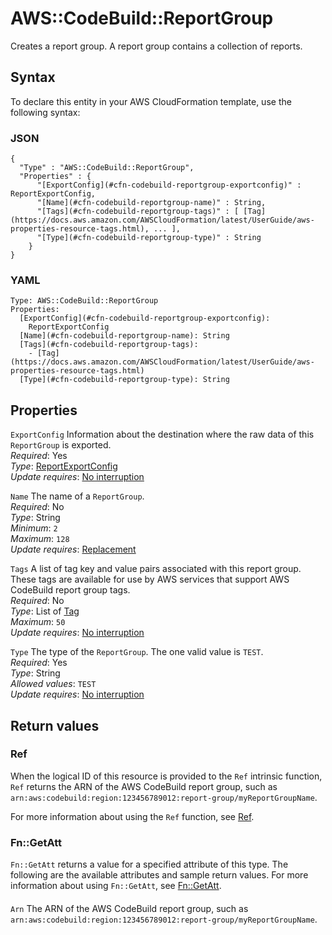 # AWS::CodeBuild::ReportGroup<a name="aws-resource-codebuild-reportgroup"></a>

 Creates a report group\. A report group contains a collection of reports\. 

## Syntax<a name="aws-resource-codebuild-reportgroup-syntax"></a>

To declare this entity in your AWS CloudFormation template, use the following syntax:

### JSON<a name="aws-resource-codebuild-reportgroup-syntax.json"></a>

```
{
  "Type" : "AWS::CodeBuild::ReportGroup",
  "Properties" : {
      "[ExportConfig](#cfn-codebuild-reportgroup-exportconfig)" : ReportExportConfig,
      "[Name](#cfn-codebuild-reportgroup-name)" : String,
      "[Tags](#cfn-codebuild-reportgroup-tags)" : [ [Tag](https://docs.aws.amazon.com/AWSCloudFormation/latest/UserGuide/aws-properties-resource-tags.html), ... ],
      "[Type](#cfn-codebuild-reportgroup-type)" : String
    }
}
```

### YAML<a name="aws-resource-codebuild-reportgroup-syntax.yaml"></a>

```
Type: AWS::CodeBuild::ReportGroup
Properties: 
  [ExportConfig](#cfn-codebuild-reportgroup-exportconfig): 
    ReportExportConfig
  [Name](#cfn-codebuild-reportgroup-name): String
  [Tags](#cfn-codebuild-reportgroup-tags): 
    - [Tag](https://docs.aws.amazon.com/AWSCloudFormation/latest/UserGuide/aws-properties-resource-tags.html)
  [Type](#cfn-codebuild-reportgroup-type): String
```

## Properties<a name="aws-resource-codebuild-reportgroup-properties"></a>

`ExportConfig`  <a name="cfn-codebuild-reportgroup-exportconfig"></a>
 Information about the destination where the raw data of this `ReportGroup` is exported\.   
*Required*: Yes  
*Type*: [ReportExportConfig](aws-properties-codebuild-reportgroup-reportexportconfig.md)  
*Update requires*: [No interruption](https://docs.aws.amazon.com/AWSCloudFormation/latest/UserGuide/using-cfn-updating-stacks-update-behaviors.html#update-no-interrupt)

`Name`  <a name="cfn-codebuild-reportgroup-name"></a>
 The name of a `ReportGroup`\.   
*Required*: No  
*Type*: String  
*Minimum*: `2`  
*Maximum*: `128`  
*Update requires*: [Replacement](https://docs.aws.amazon.com/AWSCloudFormation/latest/UserGuide/using-cfn-updating-stacks-update-behaviors.html#update-replacement)

`Tags`  <a name="cfn-codebuild-reportgroup-tags"></a>
 A list of tag key and value pairs associated with this report group\.   
These tags are available for use by AWS services that support AWS CodeBuild report group tags\.  
*Required*: No  
*Type*: List of [Tag](https://docs.aws.amazon.com/AWSCloudFormation/latest/UserGuide/aws-properties-resource-tags.html)  
*Maximum*: `50`  
*Update requires*: [No interruption](https://docs.aws.amazon.com/AWSCloudFormation/latest/UserGuide/using-cfn-updating-stacks-update-behaviors.html#update-no-interrupt)

`Type`  <a name="cfn-codebuild-reportgroup-type"></a>
 The type of the `ReportGroup`\. The one valid value is `TEST`\.   
*Required*: Yes  
*Type*: String  
*Allowed values*: `TEST`  
*Update requires*: [No interruption](https://docs.aws.amazon.com/AWSCloudFormation/latest/UserGuide/using-cfn-updating-stacks-update-behaviors.html#update-no-interrupt)

## Return values<a name="aws-resource-codebuild-reportgroup-return-values"></a>

### Ref<a name="aws-resource-codebuild-reportgroup-return-values-ref"></a>

When the logical ID of this resource is provided to the `Ref` intrinsic function, `Ref` returns the ARN of the AWS CodeBuild report group, such as `arn:aws:codebuild:region:123456789012:report-group/myReportGroupName`\.

For more information about using the `Ref` function, see [Ref](https://docs.aws.amazon.com/AWSCloudFormation/latest/UserGuide/intrinsic-function-reference-ref.html)\.

### Fn::GetAtt<a name="aws-resource-codebuild-reportgroup-return-values-fn--getatt"></a>

 `Fn::GetAtt` returns a value for a specified attribute of this type\. The following are the available attributes and sample return values\. For more information about using `Fn::GetAtt`, see [Fn::GetAtt](https://docs.aws.amazon.com/AWSCloudFormation/latest/UserGuide/intrinsic-function-reference-getatt.html)\.

#### <a name="aws-resource-codebuild-reportgroup-return-values-fn--getatt-fn--getatt"></a>

`Arn`  <a name="Arn-fn::getatt"></a>
The ARN of the AWS CodeBuild report group, such as `arn:aws:codebuild:region:123456789012:report-group/myReportGroupName`\. 
